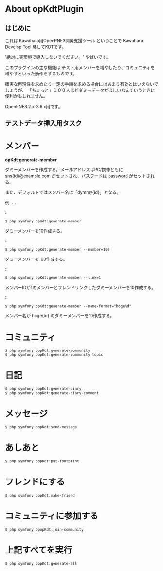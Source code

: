 About opKdtPlugin
=================

はじめに
--------

これは
Kawahara用OpenPNE3開発支援ツール
ということで Kawahara Develop Tool
略してKDTです。

'絶対に実環境で導入しないでください。'
やばいです。

このプラグインの主な機能は
テスト用メンバーを増やしたり、コミュニティを増やすといった動作をするものです。

確実な再現性を求めたり一定の手順を求める場合にはあまり有効とはいえないでしょうが、
「ちょっと」１００人ほどダミーデータがほしいなんていうときに便利かもしれません。

OpenPNE3.2.x-3.6.x用です。

テストデータ挿入用タスク
------------------------

# メンバー

**opKdt:generate-member**

ダミーメンバーを作成する。メールアドレスはPC/携帯ともに sns{id}@example.com がセットされ、パスワードは password がセットされる。

また、デフォルトではメンバー名は「dymmy{id}」となる。

例
~~

::

    $ php symfony opKdt:generate-member

ダミーメンバーを10作成する。

::

    $ php symfony opKdt:generate-member --number=100

ダミーメンバーを100作成する。

::

    $ php symfony opKdt:generate-member --link=1

メンバーIDが1のメンバーとフレンドリンクしたダミーメンバーを10作成する。

::

    $ php symfony opKdt:generate-member --name-format="hoge%d"

メンバー名が hoge{id} のダミーメンバーを10作成する。

# コミュニティ

    $ php symfony oopKdt:generate-community
    $ php symfony oopKdt:generate-community-topic

# 日記

    $ php symfony oopKdt:generate-diary
    $ php symfony oopKdt:generate-diary-comment

# メッセージ

    $ php symfony oopKdt:send-message

# あしあと

    $ php symfony oopKdt:put-footprint

# フレンドにする

    $ php symfony oopKdt:make-friend

# コミュニティに参加する

    $ php symfony opopKdt:join-community

# 上記すべてを実行

    $ php symfony oopKdt:generate-all
